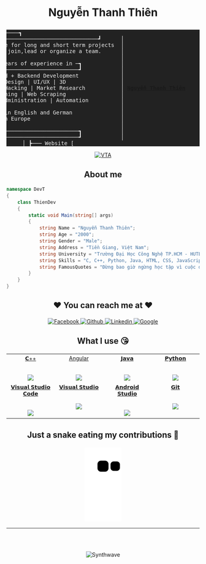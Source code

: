 # <p align="center">Nguyễn Thanh Thiên</p>

<pre style="background-color: #222; color: #eee;display: flex; justify-content: center;align-items: center;">
<center style="display: flex; justify-content: center;align-items: center;">
						<span>
						<span style="color: #4FED4F;">[PRIM4T@outreach <span style="color: #eee;">email</span>]$</span> send mail                
						Generating mail...                                
						          ┏┓     ┏───┓           ┏────┳───┓       
						  ████████┛███████┏██┗████████─███████┗█████████  
						                 ┗┛ ┏──┛                          
						   ██████┓ ██████ ┏██ ██    ██ ██   ██┓████████   
						   ██   ██┓██   ██│██┓███  ███ ██   ██│  ┏██      
 						   ██████ ┗██████─┛██│████████ ███████┗┳─┫██      
						   ██      ██   ██ ██┗██ ██ ██─┛    ██ │ ┗██      
						   ██      ██   ██ ██ ██    ██      ██─┛  ██      
						                   ┏┛                             
						  ████████─███████─██─████████─███████ █████████  
						                 ┗─┫  ┏┛ ┏─┛         ┗──┛         
						   █▀▀ █▀█ █▀▄ █▀▀ ┗─▄█▄─┛█▀▄ █▀▀ █▀ █─█▀▀ █▄ █   
						   █▄▄ █▄█─█▄▀ ██▄    █  ┏█▄▀ ██▄ ▄█ █ █▄█─█ ▀█   </span>
						    ┗───┛  ┗─┳─┳┛     │  │     ┗──╋──┛            
						             ┗─┻─────┓│┏─┻────────┛               
  						        ┏────────────┻┻┻─────────────────┓        
						 ┏──────┫ <b>Looking for devoted partners?</b>  ┣──────┓ 
						 │      ┗────────────────────────────────┛      │ 
						 ┣┳ Available for long and short term projects  │ 
						 │┗ Ready to join,lead or organize a team.      │ 
						 │                                              │ 
						 ┣─ Over 7 years of experience in ─┓            │ 
						 │ ┏───────────────────────────────┛            │ 
						 │ ┣ Frontend + Backend Development             │ 
						 │ ┣ Visual Design | UI/UX | 3D                 │ 
						 │ ┣ Growth Hacking | Market Research           │ 
						 │ ┣ Data mining | Web Scraping                 │ 
						 │ ┣ Linux Administration | Automation          │ 
						 │ │                                            │ 
						 │ ┣ fluent in English and German               │ 
						 │ ┗ based in Europe                            │ 
						 │                                              │ 
						 ┣─ Contact ───────────────────────┓            │ 
						 │ ┏───────────────────────────────┛            │ 
						 │ ┣─── Website [<b><a href="#">Nguyễn Thanh Thiên</a></b>]                │ 
						 │ ┣────── Mail [<b><a href="nguyenthanhthien@astems.co.kr">nguyenthanhthien@astems.co.kr</a></b>]             │ 
						 │ ┗──── Book a [<b><a href="https://github.com/astemsThien/astemsThien">DevThien</a></b>]                       │ 
						 ┗───┓                                          │ 
 						    │  ┏────────────────────────────────┓  ┏───┛ 
 						    ┗──┫ █████████████████████████▓▒░░░ ┣──┛     
						        ┗────────────────────────────────┛        
						Sending...                                        
						Mail delivered ✔                                  
						<span style="color: #4FED4F;">[PRIM4T@outreach <span style="color: #eee;">email</span>]$</span> <span class="blinking-cursor">█</span>                        
                                                  
						</center>
						</pre>


<p align="center">
	<a href="https://github.com/astemsThien">
	<img src="https://i.imgur.com/uZE7aqy.png" width = "200" alt="VTA">
	</a>
</p>

<h2 align="center">About me</h2>

```C#
namespace DevT
{
    class ThienDev
    {
        static void Main(string[] args)
        {
            string Name = "Nguyễn Thanh Thiên";
            string Age = "2000";
            string Gender = "Male";
            string Address = "Tiền Giang, Việt Nam";
            string University = "Trường Đại Học Công Nghệ TP.HCM - HUTECH";
            string Skills = "C, C++, Python, Java, HTML, CSS, JavaScript, PHP, ReactJS, MYSQL, Angular, Svelte";
            string FamousQuotes = "Đừng bao giờ ngừng học tập vì cuộc đời không bao giờ ngừng dạy.";
        }
    }
}
```

## <p align="center">❤️ You can reach me at ❤️</p>

<p align="center">
  <a href="https://www.facebook.com/NguyenThanhThien.Dev">
    <img src="https://www.vectorlogo.zone/logos/facebook/facebook-official.svg" alt="Facebook" height="30" width="30">
  </a>
	
  <a href="https://github.com/astemsThien">
    <img src="https://www.vectorlogo.zone/logos/github/github-tile.svg" alt="Github" height="30" width="30">
  </a>
	
  <a href="https://www.linkedin.com/in/thanh-thi%C3%AAn-nguy%E1%BB%85n-911812266/">
    <img src="https://www.vectorlogo.zone/logos/linkedin/linkedin-icon.svg" alt="Linkedin" height="30" width="30">
  </a>
  
  <a href="mailto:nguyenthanhthien.dev.1602@gmail.com">
    <img src="https://www.vectorlogo.zone/logos/google/google-icon.svg" alt="Google" height="30" width="30">
  </a>
</p>

## <p align="center">What I use 😘</p>

<table align="center">
  <tbody>
    <tr valign="top">
      <td width="20%" align="center">
	<a href="https://devdocs.io/cpp/">
		<span>𝗖++</span><br><br><br>
		<img height="64px" src="https://cdn.worldvectorlogo.com/logos/c.svg">
	 </a>
      </td>
      <td width="20%" align="center">
	 <a href="https://angular.io/docs">
		<span>Angular</span><br><br><br>
		<img height="64px" src="https://w7.pngwing.com/pngs/1014/365/png-transparent-angular-js-full-logo-tech-companies.png">
	 </a>
      </td>
      <td width="20%" align="center">
	<a href="https://docs.oracle.com/java/">
		<span>𝗝𝗮𝘃𝗮</span><br><br><br>
		<img height="64px" src="https://cdn.svgporn.com/logos/java.svg">
	 </a>
      </td>
      <td width="20%" align="center">
	      <a href="https://docs.python.org/3/">
        <span>𝗣𝘆𝘁𝗵𝗼𝗻</span><br><br><br>
        <img height="64px" src="https://cdn.svgporn.com/logos/python.svg">
	      </a>
      </td>
    </tr>
    <tr valign="top">
	<td width="20%" align="center">
		<a href="https://code.visualstudio.com/docs">
        <span>𝗩𝗶𝘀𝘂𝗮𝗹 𝗦𝘁𝘂𝗱𝗶𝗼 𝗖𝗼𝗱𝗲</span><br><br><br>
        <img height="64px" src="https://cdn.worldvectorlogo.com/logos/visual-studio-code-1.svg">
		</a>
      </td>
	<td width="20%" align="center">
		<a href="https://docs.microsoft.com/visualstudio/ide/?view=vs-2019">
        <span>𝗩𝗶𝘀𝘂𝗮𝗹 𝗦𝘁𝘂𝗱𝗶𝗼</span><br><br><br>
        <img height="64px" src="https://cdn.worldvectorlogo.com/logos/visual-studio-2013.svg">
		</a>
      </td>
      <td width="20%" align="center">
	      <a href="https://developer.android.com/docs">
        <span>𝗔𝗻𝗱𝗿𝗼𝗶𝗱 𝗦𝘁𝘂𝗱𝗶𝗼</span><br><br><br>
        <img height="64px" src="https://cdn.worldvectorlogo.com/logos/android-logomark.svg">
	      </a>
      </td>
      <td width="20%" align="center">
	      <a href="https://git-scm.com/doc">
        <span>𝗚𝗶𝘁</span><br><br><br>
        <img height="64px" src="https://cdn.svgporn.com/logos/git-icon.svg">
	      </a>
      </td>
    </tr>
  </tbody>
</table>




## <p align="center">Just a snake eating my contributions 🐍</p>

<p align='center'>
<img src="https://github.com/ngoctienTNT/ngoctienTNT/blob/output/github-contribution-grid-snake.svg">
</p>

<hr>
<br>

##

<p align="center"><img src="https://thumbs.gfycat.com/GoodnaturedFondGaur-size_restricted.gif" alt="Synthwave" height="300" width="500"></p>






